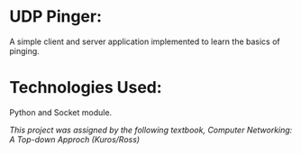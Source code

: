 # UDP Pinger:
A simple client and server application implemented to learn the basics of pinging.

# Technologies Used:
Python and Socket module.

*This project was assigned by the following textbook, Computer Networking: A Top-down Approch (Kuros/Ross)*
